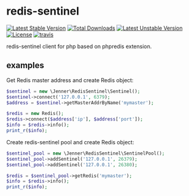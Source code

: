 # redis-sentinel
[![Latest Stable Version](https://poser.pugx.org/jenner/redis_sentinel/v/stable)](https://packagist.org/packages/jenner/simple_fork) 
[![Total Downloads](https://poser.pugx.org/jenner/redis_sentinel/downloads)](https://packagist.org/packages/jenner/simple_fork) 
[![Latest Unstable Version](https://poser.pugx.org/jenner/redis_sentinel/v/unstable)](https://packagist.org/packages/jenner/simple_fork) 
[![License](https://poser.pugx.org/jenner/redis_sentinel/license)](https://packagist.org/packages/jenner/simple_fork) 
[![travis](https://travis-ci.org/huyanping/redis-sentinel.svg)](https://travis-ci.org/huyanping/simple-fork-php)

redis-sentinel client for php based on phpredis extension.

## examples
Get Redis master address and create Redis object:
```php
$sentinel = new \Jenner\RedisSentinel\Sentinel();
$sentinel->connect('127.0.0.1', 6379);
$address = $sentinel->getMasterAddrByName('mymaster');

$redis = new Redis();
$redis->connect($address['ip'], $address['port']);
$info = $redis->info();
print_r($info);
```

Create redis-sentinel pool and create Redis object:
```php
$sentinel_pool = new \Jenner\RedisSentinel\SentinelPool();
$sentinel_pool->addSentinel('127.0.0.1', 26379);
$sentinel_pool->addSentinel('127.0.0.1', 26380);

$redis = $sentinel_pool->getRedis('mymaster');
$info = $redis->info();
print_r($info);
```

